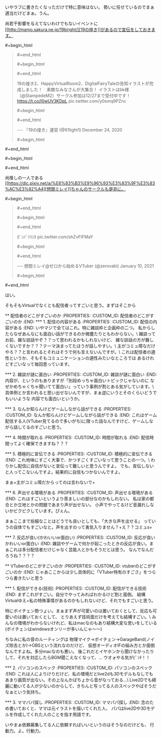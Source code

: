 いやラフに書きたくなっただけで特に意味はない。
勢いに任せているのでまぁ適当だけどまぁ。うん。

尚若干影響を与えてないわけでもないイベントに[[http://mamo.sakura.ne.jp/19bright/][19の煌き]]があるので宣伝をしておきます。

#+begin_html
  <blockquote class="twitter-tweet">
#+end_html

#+begin_html
  <p lang="ja" dir="ltr">
#+end_html

19の煌き2、HappyVirtualRoom2、DigitalFairyTaleの告知イラストが完成しました！　素敵なみなさんが大集合！
イラストはbk様（@StampedeM2）サークル参加は12/27まで受付中です！https://t.co/l0wUV3KDpL
pic.twitter.com/y0smq9PZnc

#+begin_html
  </p>
#+end_html

--- 『19の煌き』運営 (@61light1) December 24, 2020

#+begin_html
  </blockquote>
#+end_html

#+begin_html
  <script async src="https://platform.twitter.com/widgets.js" charset="utf-8"></script>
#+end_html

尚推しの一人である[[https://dic.pixiv.net/a/%E6%83%B3%E9%96%93%E3%83%9F%E3%83%AC%E3%82%A4][想間ミレイ]]ちゃんのサークルも是非に。

#+begin_html
  <blockquote class="twitter-tweet" data-conversation="none">
#+end_html

#+begin_html
  <p lang="ja" dir="ltr">
#+end_html

ｶﾞﾝﾊﾞﾘﾏｼﾀ pic.twitter.com/shZvFIFMaY

#+begin_html
  </p>
#+end_html

--- 想間ミレイ@ゼロから始めるVTuber (@zerovabi) January 10, 2021

#+begin_html
  </blockquote>
#+end_html

はい。

そもそもVirtualでなくとも配信者ってすごいと思う。まずはそこから

** 配信者のどこがすごいのか
   :PROPERTIES:
   :CUSTOM_ID: 配信者のどこがすごいのか
   :END:
*** 1. 配信の内容がある
    :PROPERTIES:
    :CUSTOM_ID: 配信の内容がある
    :END:
いやマジで全てはこれ。特に雑談枠と企画枠の二つ。
私からしたらなぜあんなにも面白い話ができるのか微塵たりともわからない。\\
雑談ってお前、雑な談話やぞ？？って思われるかもしれないけど、
雑な談話の方が難しくないですか？？？テーマ決まってたほうが話しやすい。\\
主がコミュ障なだけやろ？？と言われるとそれはそうで何も言えないんですが。\\
これは配信者の適性というか、そもそもコミュニケーションの適性みたいなところでは
あるけれどすごいなって毎回思っています。

*** 2. 雑談が謎に面白い
    :PROPERTIES:
    :CUSTOM_ID: 雑談が謎に面白い
    :END:
内容が、というのもありますが「別段めっちゃ面白いトピックじゃないのに
なぜかめちゃくちゃ聞いてて面白い」っていう事例が割とある気がしています。\\
具体例とか言われると思い出せないんですが、まぁ逆にいうとそのくらいどうでもいいような
内容でも面白いというか。

*** 3. なんか知らんけどゲームしながら話ができる
    :PROPERTIES:
    :CUSTOM_ID: なんか知らんけどゲームしながら話ができる
    :END:
これはゲーム配信する人(VTuber見てるので多いがち)に限った話なんですけど、ゲームしながら話してるのすごいと思う。

*** 4. 時間が取れる
    :PROPERTIES:
    :CUSTOM_ID: 時間が取れる
    :END:
配信時間ってよく確保できますね？？？

*** 5. 積極的に宣伝できる
    :PROPERTIES:
    :CUSTOM_ID: 積極的に宣伝できる
    :END:
これ地味にすごく大事で、かつすごくすごいなって思うことの一つ。\\
わりかし配信に自信がないと宣伝って難しいと思うんですよ。
でも、宣伝しないと人ってこないんですよ。結果的に自信もつかないんですよ。

まぁ+主がコミュ障だからってのは言わないで+

*** 6. 声出せる環境がある
    :PROPERTIES:
    :CUSTOM_ID: 声出せる環境がある
    :END:
これはすごいというより羨ましいの部分なのかもしれない。
私は家の都合とか立地とかの問題であまり声が出せない。
小声でやってるけど音漏れしないかビクビクしています。ぴぇん。

まぁここまで些細なことはどうでも良いとしても、「大きな声を出せる」
っていうの自体でもすごいなと。声を出すのって勇気入りません？+え？？コミュs+

*** 7. 反応が良い(かわいいor面白い)
    :PROPERTIES:
    :CUSTOM_ID: 反応が良いかわいいor面白い
    :END:
雑談やゲームで何かが起こったときの反応が良い。まぁこれは多分配信者だけじゃなく芸能人とかもそうだとは思う。
なんでなんだろうね？？？？

** VTuberのどこがすごいのか
   :PROPERTIES:
   :CUSTOM_ID: vtuberのどこがすごいのか
   :END:
じゃあここからは少し具体的に「VTuber特有のすごさ」をつらつら書きたいと思う

*** 1. 配信ができる(技術)
    :PROPERTIES:
    :CUSTOM_ID: 配信ができる技術
    :END:
まずこれがすごい。自分でやってみればわかるけど割と面倒。
結構Virtualゆえ+私の特殊事情があるのかもしれないけど、それでもすごいと思う。

特にボイチェン勢つょい。まぁまず声が可愛いのは置いておくとして、反応も可愛いのは置いておくとして、
とりあえず技術面だけを考えても結構すごい。\\
みんなの環境がわからないけれど、私はmacなのもあり結構大変な思いをしている
(ボイチェンはwindowsオンリーが多いんじゃ〜〜)

ちなみに私の音のルーティングは
物理マイク→ボイチェン→GarageBand(ノイズ除去とか)→OBSという流れなのだけど、
仮想オーディオIFの組み方とか面倒なんですよね。多分macなのも悪い。
後これだとイヤホンから聞けなかったりして、それを対応したらBGM聞こえなくなって、...
ウオォやる気がﾋﾟﾝﾁ！！

*** 2. パソコンのスペック
    :PROPERTIES:
    :CUSTOM_ID: パソコンのスペック
    :END:
これは人によりけりだけど、私の環境だとlive2dも3Dモデルもなしでも
あまり画質が出ない。その上なんかぱちょから音がなっておる...\\
Live2Dでも綺麗に動いてる人が少ないのからして、きちんと写ってる人のスペックやばそうだなぁという気持ち。

*** 3. ママパパ探し
    :PROPERTIES:
    :CUSTOM_ID: ママパパ探し
    :END:
念のため書いておくと、ママは元イラストを描いてくれた人、
パパはlive2Dや3Dモデルを作成してくれた人のことを指す用語です。

いやまぁ依頼募集してる人に依頼すればいいというのはそうなのだけども、
行動力。よ。行動力。
